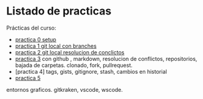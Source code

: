 # Listado de practicas

Prácticas del curso:

- [practica 0 setup](practica0.md)  
- [practica 1 git local con branches](practica1.md) 
- [practica 2 git local resolucion de conclictos](practica2.md) 
- [practica 3](practica1.md) con github , markdown, resolucion de conflictos, repositorios, bajada de carpetas. clonado, fork, pullrequest.
- [practica 4] tags, gists, gitignore, stash, cambios en historial
- [practica 5](practica5.md)

entornos graficos. gitkraken, vscode, wscode.

